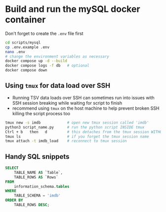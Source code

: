 # Build and run the mySQL docker container

Don't forget to create the `.env` file first
```sh
cd scripts/mysql
cp .env.example .env
nano .env
# change the environment variables as necessary
docker compose up -d --build
docker compose logs -f db   # optional
docker compose down 
```

## Using `tmux` for data load over SSH

* Running TSV data loads over SSH can sometimes run into issues with SSH session breaking while waiting for script to finish
* recommend using `tmux` on the host machine to help prevent broken SSH killing the script process too

```sh
tmux new -s imdb            # open new tmux session called 'imdb'
python3 script_name.py      # run the python script INSIDE tmux
Ctrl + b   then   d         # this detaches from the tmux session WITHOUT killing it
tmux ls                     # if you forget the tmux session name
tmux attach -t imdb_load    # reconnect to tmux session
```



## Handy SQL snippets

```SQL
SELECT
    TABLE_NAME AS `Table`,
    TABLE_ROWS AS `Rows`
FROM
    information_schema.tables
WHERE
    TABLE_SCHEMA = 'imdb'
ORDER BY
    TABLE_ROWS DESC;
```